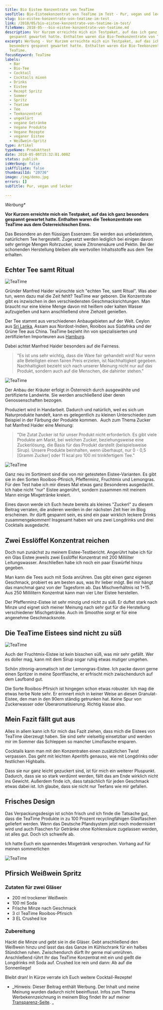 ```yaml
---
title: Bio Eistee Konzentrate von TeaTime
seoTitle: Bio-Eisteekonzentrat von TeaTime im Test - Pur, vegan und lecker
slug: bio-eistee-konzentrate-von-teatime-im-test
link: /2018/05/bio-eistee-konzentrate-von-teatime-im-test/
fileName: 2018-05---bio-eistee-konzentrate-von-teatime.md
description: Vor Kurzem erreichte mich ein Testpaket, auf das ich ganz besonders
  gespannt gewartet hatte. Enthalten waren die Bio-Teekonzentrate von TeaTime.
excerpt: Werbung - Vor Kurzem erreichte mich ein Testpaket, auf das ich ganz
  besonders gespannt gewartet hatte. Enthalten waren die Bio-Teekonzentrate von
  TeaTime.
focusKeyword: TeaTime
labels:
  - Bar
  - Bio-Tee
  - Cocktail
  - Cocktails mixen
  - Drinks
  - Eistee
  - Rezept Spritz
  - Sommer
  - Spritz
  - Teatime
  - Tee
  - Teekonzentrat
  - ungeklärt
  - vegane Getränke
  - Vegane Produkte
  - Vegane Rezepte
  - veganer Eistee
  - Weißwein-Spritz
type: Artikel
typeName: Produkttest
date: 2018-05-06T15:32:01.000Z
status: publish
isWerbung: false
isAffiliate: false
thumbnailId: "20736"
image: /img/demo.jpg
errors: []
subTitle: Pur, vegan und lecker
  
---
```


_Werbung\*_

**Vor Kurzem erreichte mich ein Testpaket, auf das ich ganz besonders gespannt
gewartet hatte. Enthalten waren die Teekonzentrate von TeaTime aus dem
Österreichischen Enns.**

Das Besondere an den flüssigen Essenzen: Sie werden aus unbelastetem,
natürlichem Tee hergestellt. Zugesetzt werden lediglich bei einigen davon sehr
geringe Mengen Rohrzucker, sowie Zitronensäure und Pektin. Bei der schonenden
Herstellung bleiben alle wertvollen Inhaltsstoffe aus dem Tee erhalten.

## Echter Tee samt Ritual

![TeaTime](http://cardamonchai.com/wp-content/uploads/2018/05/41783598091_5ae2aceec0_z-400x300.jpg)

Gründer Manfred Haider wünschte sich "echten Tee, samt Ritual". Was aber tun,
wenn dazu mal die Zeit fehlt? TeaTime war geboren. Die Konzentrate gibt es
inzwischen in den verschiedensten Geschmacksrichtungen. Man braucht nur eine
kleine Menge davon mit heißem oder kalten Wasser aufzugießen und kann
anschließend ohne Ziehzeit genießen.

Der Tee stammt aus verschiedenen Anbaugebieten auf der Welt. Ceylon aus
[Sri Lanka](/2015/09/unterwegs-in-sri-lanka/), Assam aus Nordost-Indien, Rooibos
aus Südafrika und der Grüne Tee aus China. TeaTime bezieht ihn von
spezialisierten und zertifizierten Importeuren aus
[Hamburg](/category/unterwegs/hamburg/).

Dabei achtet Manfred Haider besonders auf die Fairness.

> "Es ist uns sehr wichtig, dass die Ware fair gehandelt wird! Nur wenn alle
> Beteiligten einen fairen Preis erzielen, ist Nachhaltigkeit gegeben.
> Nachhaltigkeit bezieht sich nach unserer Meinung nicht nur auf das Produkt,
> sondern auch auf die Menschen, die dahinter stehen."

![TeaTime](http://cardamonchai.com/wp-content/uploads/2018/05/39976621130_45e8fb6186_z-400x300.jpg)

Der Anbau der Kräuter erfolgt in Österreich durch ausgewählte und zertifizierte
Landwirte. Sie werden anschließend über deren Genossenschaften bezogen.

Produziert wird in Handarbeit. Dadurch und natürlich, weil es sich um
Naturprodukte handelt, kann es gelegentlich zu kleinen Unterschieden zum
Beispiel in der Färbung der Produkte kommen.  Auch zum Thema Zucker hat Manfred
Haider eine Meinung:

> "Die Zutat Zucker ist für unser Produkt nicht erforderlich. Es gibt viele
> Produkte am Markt, bei welchen Zucker, beziehungsweise eine Zuckerlösung, die
> Basis für das Produkt darstellt (beispielsweise Sirup). Unsere Produkte
> beinhalten, wenn überhaupt, nur 0 - 0,5 [Gramm Zucker] oder 11 kcal pro 100 ml
> trinkfertigem Tee."

![TeaTime](http://cardamonchai.com/wp-content/uploads/2018/05/27915548658_f8e56f1322_z-400x533.jpg)

Ganz neu im Sortiment sind die von mir getesteten Eistee-Varianten. Es gibt sie
in den Sorten Rooibos-Pfirsich, Pfefferminz, Fruchtmix und Lemongras. Für den
Test habe ich mir dieses Mal etwas ganz Besonderes ausgedacht. Ich habe nicht
"nur" Eistee angerührt, sondern zusammen mit meinem Mann einige Mixgetränke
kreiert.

Eines davon werde ich Euch heute bereits als kleines "Zuckerl" zu diesem Beitrag
verraten, die anderen werden in der nächsten Zeit hier im Blog erscheinen. Ihr
dürft gespannt sein, es sind ein paar wirklich leckere Drinks zusammengekommen!
Insgesamt haben wir uns zwei Longdrinks und drei Cocktails ausgedacht.

## Zwei Esslöffel Konzentrat reichen

Doch nun zunächst zu meinem Eistee-Testbericht. Angerührt habe ich für ein Glas
Eistee jeweils zwei Esslöffel Konzentrat mit 200 Milliliter Leitungswasser.
Anschließen habe ich noch ein paar Eiswürfel hinzu gegeben.

Man kann die Tees auch mit Soda anrühren. Das gibt einen ganz eigenen Geschmack,
probiert es am besten aus, was Ihr lieber mögt. Bei mir hängt das manchmal ganz
von der Tagesform ab. Das Mischverhältnis ist 1+15. Aus 250 Millilitern
Konzentrat kann man vier Liter Eistee herstellen.

Der Pfefferminz-Eistee ist sehr minzig und nicht zu süß. Er duftet stark nach
Minze und eignet sich meiner Meinung nach sehr gut für die Herstellung
verschiedener Mischgetränke. Auch im Smoothie sorgt er für eine angenehme
Geschmacksnote.

## Die TeaTime Eistees sind nicht zu süß

![TeaTime](http://cardamonchai.com/wp-content/uploads/2018/05/26915882327_19e99cb81d_z-400x300.jpg)

Auch der Fruchtmix-Eistee ist kein bisschen süß, was mir sehr gefällt. Wer es
doller mag, kann mit dem Sirup sogar ruhig etwas mutiger umgehen.

Schön zitronig-aromatisch ist der Lemongras-Eistee. Ich packe davon gerne einen
Spritzer in meine Sportflasche, er erfrischt mich zwischendurch auf dem Laufband
gut.

Die Sorte Rooibos-Pfirsich ist hingegen schon etwas robuster. Ich mag die etwas
herbe Note sehr. Er erinnert mich in keiner Weise an diesen Granulat-Eistee, den
man in den 90ern ständig getrunken hat. Keine Spur von Zuckerwasser oder
Überaromatisierung. Richtig klasse also.

## Mein Fazit fällt gut aus

Alles in allem kann ich für mich das Fazit ziehen, dass mich die Eistees von
TeaTime überzeugt haben. Sie sind sehr vielseitig einsetzbar und werden mir im
Sommer das Schleppen so mancher Limoflasche ersparen.

Cocktails kann man mit den Konzentraten einen zusätzlichen Twist verpassen. Das
geht mit leichten Aperitifs genauso, wie mit Longdrinks oder festlichen
Highballs.

Dass sie nur ganz leicht gezuckert sind, ist für mich ein weiterer Pluspunkt.
Dadurch, dass sie so stark verdünnt werden, fällt das am Ende wirklich nicht ins
Gewicht. Außerdem finde ich, dass tatsächlich für jeden Geschmack etwas dabei
ist. Ich glaube, dass sie nicht nur Teefans wie mir gefallen.

## Frisches Design

Das Verpackungsdesign ist schön frisch und ich finde die Tatsache gut, dass die
TeaTime Produkte in zu 100 Prozent recyclingfähigen Glasflaschen geliefert
werden. Wenn das Deutsche Pfandsystem jetzt noch modernisiert wird und auch
Flaschen für Getränke ohne Kohlensäure zugelassen werden, ist alles gut. Doch
ich schweife ab.

Ich hatte Euch ein spannendes Mixgetränk versprochen. Vorhang auf für meinen
sommerlichen

![TeaTime](http://cardamonchai.com/wp-content/uploads/2018/05/26916221767_117dfc659c_z-400x300.jpg "Mein sommerlicher Pfirsich Weißwein Spritz")

## Pfirsich Weißwein Spritz

### Zutaten für zwei Gläser

- 200 ml trockener Weißwein
- 100 ml Soda
- Frische Minze nach Geschmack
- 3 cl TeaTime Rooibos-Pfirsich
- 3 EL Crushed Ice

### Zubereitung

Hackt die Minze und gebt sie in die Gläser. Gebt anschließend den Weißwein hinzu
und lasst das das Ganze im Kühlschrank für ein halbes Stündchen ruhen.
Zwischendurch dürft Ihr gerne mal umrühren. Anschließend rührt Ihr das TeaTime
Konzentrat mit ein und gießt die Longdrinks mit Soda auf. Crushed Ice rein und
dann: Ab auf die Sonnenliege!

Bleibt dran! In Kürze verrate ich Euch weitere Cocktail-Rezepte!

- _Hinweis: Dieser Beitrag enthält Werbung. Der Inhalt und meine Meinung wurden
  dadurch nicht beeinflusst. Infos zum Thema Werbekennzeichnung in meinem Blog
  findet Ihr auf meiner [Transparenz-Seite](/werbung/). _

  
